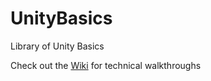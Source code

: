 UnityBasics
===========

Library of Unity Basics

Check out the [Wiki](https://github.com/snailface/UnityBasics/wiki/_pages) for technical walkthroughs
